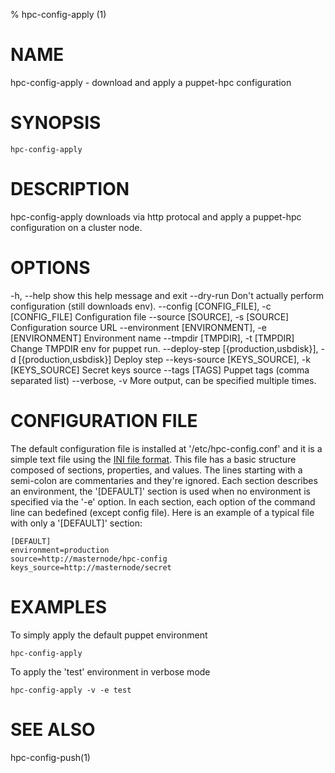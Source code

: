 % hpc-config-apply (1)

# NAME

hpc-config-apply - download and apply a puppet-hpc configuration

# SYNOPSIS

    hpc-config-apply

# DESCRIPTION

hpc-config-apply downloads via http protocal and apply a puppet-hpc 
configuration on a cluster node.

# OPTIONS

  -h, --help            show this help message and exit
  --dry-run             Don't actually perform configuration (still downloads
                        env).
  --config [CONFIG_FILE], -c [CONFIG_FILE]
                        Configuration file
  --source [SOURCE], -s [SOURCE]
                        Configuration source URL
  --environment [ENVIRONMENT], -e [ENVIRONMENT]
                        Environment name
  --tmpdir [TMPDIR], -t [TMPDIR]
                        Change TMPDIR env for puppet run.
  --deploy-step [{production,usbdisk}], -d [{production,usbdisk}]
                        Deploy step
  --keys-source [KEYS_SOURCE], -k [KEYS_SOURCE]
                        Secret keys source
  --tags [TAGS]         Puppet tags (comma separated list)
  --verbose, -v         More output, can be specified multiple times.

# CONFIGURATION FILE

The default configuration file is installed at '/etc/hpc-config.conf' and it
is a simple text file using the [INI file format](
http://en.wikipedia.org/wiki/INI_file).
This file has a basic structure composed of sections, properties, and values.
The lines starting with a semi-colon are commentaries and they're ignored.
Each section describes an environment, the '[DEFAULT]' section is used when no
environment is specified via the '-e' option.
In each section, each option of the command line can bedefined (except 
config file).
Here is an example of a typical file with only a '[DEFAULT]' section:

    [DEFAULT]
    environment=production
    source=http://masternode/hpc-config
    keys_source=http://masternode/secret

# EXAMPLES

To simply apply the default puppet environment

    hpc-config-apply

To apply the 'test' environment in verbose mode

    hpc-config-apply -v -e test

# SEE ALSO

hpc-config-push(1)

